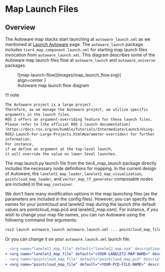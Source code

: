 # Map Launch Files

## Overview

The Autoware map stacks start
launching at `autoware_launch.xml` as we mentioned at [Launch Autoware](../index.md) page.
The `autoware_launch` package includes `tier4_map_component.launch.xml`
for starting map launch files invocation from `autoware_launch.xml`.
This diagram describes some of the Autoware map launch files flow at `autoware_launch`
and `autoware_universe` packages.

<figure markdown>
  ![map-launch-flow](images/map_launch_flow.svg){ align=center }
  <figcaption>
    Autoware map launch flow diagram
  </figcaption>
</figure>

!!! note

    The Autoware project is a large project.
    Therefore, as we manage the Autoware project, we utilize specific
    arguments in the launch files.
    ROS 2 offers an argument-overriding feature for these launch files.
    Please refer to [the official ROS 2 launch documentation](https://docs.ros.org/en/humble/Tutorials/Intermediate/Launch/Using-ROS2-Launch-For-Large-Projects.html#parameter-overrides) for further information.
    For instance,
    if we define an argument at the top-level launch,
    it will override the value on lower-level launches.

The map.launch.py launch file from the tier4_map_launch package directly includes
the necessary node definitions for mapping. In the current design of Autoware, the `lanelet2_map_loader`,
`lanelet2_map_visualization`, `pointcloud_map_loader`, and `vector_map_tf_generator` composable
nodes are included in the `map_container`.

We don't have many modification options in the map launching files
(as the parameters are included in the config files).
However, you can specify the names for your pointcloud and lanelet2 map during the launch
(the default values are pointcloud_map.pcd and lanelet2_map.osm).
For instance, if you wish to change your map file names, you can run Autoware using
the following command line arguments:

```bash
ros2 launch autoware_launch autoware.launch.xml ... pointcloud_map_file:=<YOUR-PCD-FILE-NAME> lanelet2_map_file:=<YOUR-LANELET2-MAP-NAME> ...
```

Or you can change it on your `autoware.launch.xml` launch file:

```diff
- <arg name="lanelet2_map_file" default="lanelet2_map.osm" description="lanelet2 map file name"/>
+ <arg name="lanelet2_map_file" default="<YOUR-LANELET2-MAP-NAME>" description="lanelet2 map file name"/>
- <arg name="pointcloud_map_file" default="pointcloud_map.pcd" description="pointcloud map file name"/>
+ <arg name="pointcloud_map_file" default="<YOUR-PCD-FILE-NAME>" description="pointcloud map file name"/>
```
